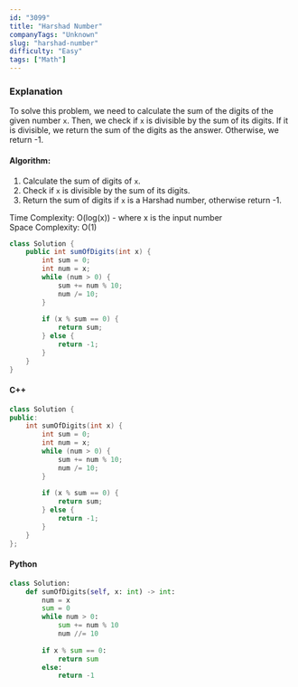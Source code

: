 ```yaml
---
id: "3099"
title: "Harshad Number"
companyTags: "Unknown"
slug: "harshad-number"
difficulty: "Easy"
tags: ["Math"]
---
```


### Explanation
To solve this problem, we need to calculate the sum of the digits of the given number `x`. Then, we check if `x` is divisible by the sum of its digits. If it is divisible, we return the sum of the digits as the answer. Otherwise, we return -1.

#### Algorithm:
1. Calculate the sum of digits of `x`.
2. Check if `x` is divisible by the sum of its digits.
3. Return the sum of digits if `x` is a Harshad number, otherwise return -1.

Time Complexity: O(log(x)) - where x is the input number  
Space Complexity: O(1)

```java
class Solution {
    public int sumOfDigits(int x) {
        int sum = 0;
        int num = x;
        while (num > 0) {
            sum += num % 10;
            num /= 10;
        }
        
        if (x % sum == 0) {
            return sum;
        } else {
            return -1;
        }
    }
}
```

#### C++
```cpp
class Solution {
public:
    int sumOfDigits(int x) {
        int sum = 0;
        int num = x;
        while (num > 0) {
            sum += num % 10;
            num /= 10;
        }
        
        if (x % sum == 0) {
            return sum;
        } else {
            return -1;
        }
    }
};
```

#### Python
```python
class Solution:
    def sumOfDigits(self, x: int) -> int:
        num = x
        sum = 0
        while num > 0:
            sum += num % 10
            num //= 10
        
        if x % sum == 0:
            return sum
        else:
            return -1
```